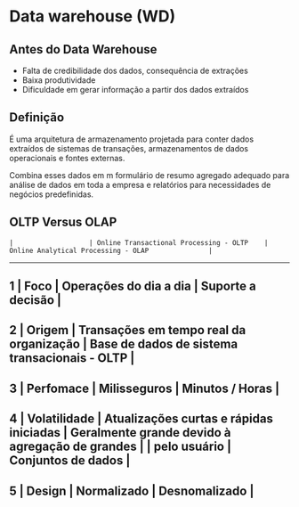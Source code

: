 # Data warehouse (WD)

## Antes do Data Warehouse

- Falta de credibilidade dos dados, consequência de extrações
- Baixa produtividade
- Dificuldade em gerar informação a partir dos dados extraídos

## Definição

É uma arquitetura de armazenamento projetada para conter dados extraídos de sistemas de transações, armazenamentos de dados operacionais e fontes externas.

Combina esses dados em m formulário de resumo agregado adequado para análise de dados em toda a empresa e relatórios para necessidades de negócios predefinidas.

## OLTP Versus OLAP
    |                   | Online Transactional Processing - OLTP    | Online Analytical Processing - OLAP               |
-------------------------------------------------------------------------------------------------------------------------
1   |   Foco            | Operações do dia a dia                    | Suporte a decisão                                 |
-------------------------------------------------------------------------------------------------------------------------
2   |   Origem          | Transações em tempo real da organização   | Base de dados de sistema transacionais - OLTP     |
-------------------------------------------------------------------------------------------------------------------------
3   |   Perfomace       | Milisseguros                              | Minutos / Horas                                   |
-------------------------------------------------------------------------------------------------------------------------
4   |   Volatilidade    | Atualizações curtas e rápidas iniciadas   | Geralmente grande devido à agregação de grandes   |
                        | pelo usuário                              | Conjuntos de dados                                |
-------------------------------------------------------------------------------------------------------------------------
5   |   Design          | Normalizado                               | Desnomalizado                                     |
-------------------------------------------------------------------------------------------------------------------------